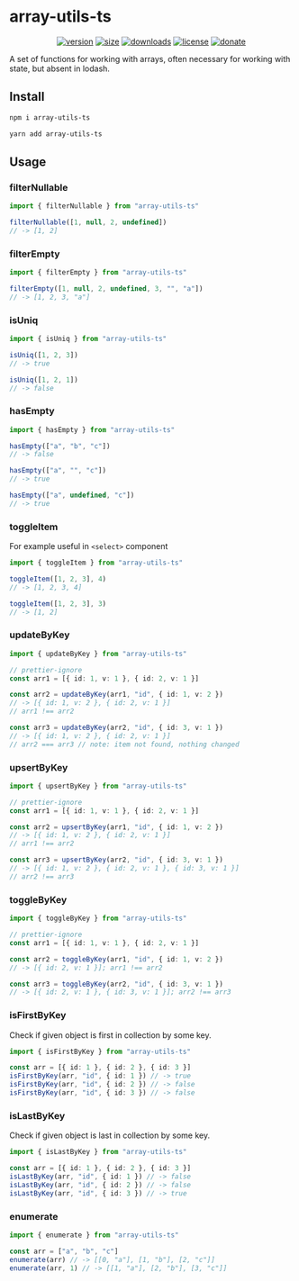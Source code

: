 # array-utils-ts

<div align="center">

[<img src="https://badgen.net/npm/v/array-utils-ts" alt="version" />](https://npmjs.org/package/array-utils-ts)
[<img src="https://badgen.net/packagephobia/publish/array-utils-ts" alt="size" />](https://packagephobia.now.sh/result?p=array-utils-ts)
[<img src="https://badgen.net/npm/dm/array-utils-ts" alt="downloads" />](https://npmjs.org/package/array-utils-ts)
[<img src="https://badgen.net/github/license/vladkens/array-utils-ts" alt="license" />](https://github.com/vladkens/array-utils-ts/blob/main/LICENSE)
[<img src="https://badgen.net/static/-/buy%20me%20a%20coffee/ff813f?icon=buymeacoffee&label" alt="donate" />](https://buymeacoffee.com/vladkens)

</div>

A set of functions for working with arrays, often necessary for working with state, but absent in lodash.

## Install

```sh
npm i array-utils-ts
```

```sh
yarn add array-utils-ts
```

## Usage

### filterNullable

```typescript
import { filterNullable } from "array-utils-ts"

filterNullable([1, null, 2, undefined])
// -> [1, 2]
```

### filterEmpty

```typescript
import { filterEmpty } from "array-utils-ts"

filterEmpty([1, null, 2, undefined, 3, "", "a"])
// -> [1, 2, 3, "a"]
```

### isUniq

```typescript
import { isUniq } from "array-utils-ts"

isUniq([1, 2, 3])
// -> true

isUniq([1, 2, 1])
// -> false
```

### hasEmpty

```typescript
import { hasEmpty } from "array-utils-ts"

hasEmpty(["a", "b", "c"])
// -> false

hasEmpty(["a", "", "c"])
// -> true

hasEmpty(["a", undefined, "c"])
// -> true
```

### toggleItem

For example useful in `<select>` component

```typescript
import { toggleItem } from "array-utils-ts"

toggleItem([1, 2, 3], 4)
// -> [1, 2, 3, 4]

toggleItem([1, 2, 3], 3)
// -> [1, 2]
```

### updateByKey

```typescript
import { updateByKey } from "array-utils-ts"

// prettier-ignore
const arr1 = [{ id: 1, v: 1 }, { id: 2, v: 1 }]

const arr2 = updateByKey(arr1, "id", { id: 1, v: 2 })
// -> [{ id: 1, v: 2 }, { id: 2, v: 1 }]
// arr1 !== arr2

const arr3 = updateByKey(arr2, "id", { id: 3, v: 1 })
// -> [{ id: 1, v: 2 }, { id: 2, v: 1 }]
// arr2 === arr3 // note: item not found, nothing changed
```

### upsertByKey

```typescript
import { upsertByKey } from "array-utils-ts"

// prettier-ignore
const arr1 = [{ id: 1, v: 1 }, { id: 2, v: 1 }]

const arr2 = upsertByKey(arr1, "id", { id: 1, v: 2 })
// -> [{ id: 1, v: 2 }, { id: 2, v: 1 }]
// arr1 !== arr2

const arr3 = upsertByKey(arr2, "id", { id: 3, v: 1 })
// -> [{ id: 1, v: 2 }, { id: 2, v: 1 }, { id: 3, v: 1 }]
// arr2 !== arr3
```

### toggleByKey

```typescript
import { toggleByKey } from "array-utils-ts"

// prettier-ignore
const arr1 = [{ id: 1, v: 1 }, { id: 2, v: 1 }]

const arr2 = toggleByKey(arr1, "id", { id: 1, v: 2 })
// -> [{ id: 2, v: 1 }]; arr1 !== arr2

const arr3 = toggleByKey(arr2, "id", { id: 3, v: 1 })
// -> [{ id: 2, v: 1 }, { id: 3, v: 1 }]; arr2 !== arr3
```

### isFirstByKey

Check if given object is first in collection by some key.

```typescript
import { isFirstByKey } from "array-utils-ts"

const arr = [{ id: 1 }, { id: 2 }, { id: 3 }]
isFirstByKey(arr, "id", { id: 1 }) // -> true
isFirstByKey(arr, "id", { id: 2 }) // -> false
isFirstByKey(arr, "id", { id: 3 }) // -> false
```

### isLastByKey

Check if given object is last in collection by some key.

```typescript
import { isLastByKey } from "array-utils-ts"

const arr = [{ id: 1 }, { id: 2 }, { id: 3 }]
isLastByKey(arr, "id", { id: 1 }) // -> false
isLastByKey(arr, "id", { id: 2 }) // -> false
isLastByKey(arr, "id", { id: 3 }) // -> true
```

### enumerate

```typescript
import { enumerate } from "array-utils-ts"

const arr = ["a", "b", "c"]
enumerate(arr) // -> [[0, "a"], [1, "b"], [2, "c"]]
enumerate(arr, 1) // -> [[1, "a"], [2, "b"], [3, "c"]]
```
